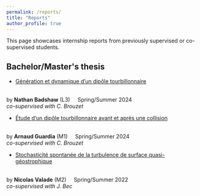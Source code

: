 ```yaml
---
permalink: /reports/
title: "Reports"
author_profile: true
---
```


This page showcases  internship reports from previously supervised or co-supervised students.


## Bachelor/Master's thesis

- [Génération et dynamique d’un dipôle tourbillonnaire]({{site.baseurl}}/files/Rapport_2024_NathanBadshaw.pdf)
<br>
by <b>Nathan Badshaw</b> (L3) &nbsp;&nbsp;&nbsp; Spring/Summer 2024
<br>
<i>co-supervised with C. Brouzet</i>

- [Étude d’un dipôle tourbillonnaire avant et après une collision]({{site.baseurl}}/files/Rapport_2024_ArnaudGuardia.pdf)
<br>
by <b>Arnaud Guardia</b> (M1) &nbsp;&nbsp;&nbsp; Spring/Summer 2024
<br>
<i>
co-supervised with C. Brouzet
</i>

- [Stochasticité spontanée de la turbulence de surface quasi-géostrophique]({{site.baseurl}}/files/Rapport_2022_NicolasValade.pdf)
<br>
by <b>Nicolas Valade</b> (M2) &nbsp;&nbsp;&nbsp; Spring/Summer 2022
<br>
<i>co-supervised with J. Bec</i>
